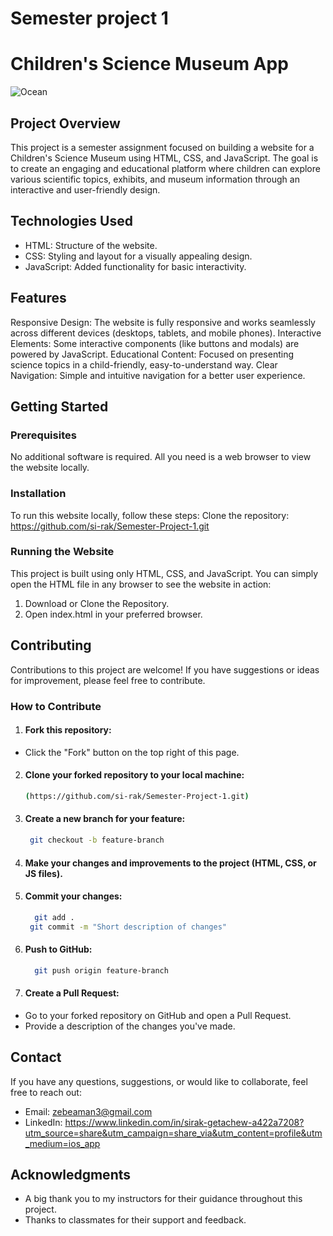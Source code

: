 # Semester project 1
# Children's Science Museum App

![Ocean](https://github.com/user-attachments/assets/16ebf55b-0ae9-4021-a10c-15da00eb7ffd)

## Project Overview
This project is a semester assignment focused on building a website for a Children's Science Museum using HTML, CSS, and JavaScript. The goal is to create an engaging and educational platform where children can explore various scientific topics, exhibits, and museum information through an interactive and user-friendly design.

## Technologies Used
- HTML: Structure of the website.
- CSS: Styling and layout for a visually appealing design.
- JavaScript: Added functionality for basic interactivity.

## Features
Responsive Design: The website is fully responsive and works seamlessly across different devices (desktops, tablets, and mobile phones).
Interactive Elements: Some interactive components (like buttons and modals) are powered by JavaScript.
Educational Content: Focused on presenting science topics in a child-friendly, easy-to-understand way.
Clear Navigation: Simple and intuitive navigation for a better user experience.

## Getting Started
### Prerequisites
No additional software is required. All you need is a web browser to view the website locally.

### Installation
To run this website locally, follow these steps:
Clone the repository: https://github.com/si-rak/Semester-Project-1.git

### Running the Website
This project is built using only HTML, CSS, and JavaScript. You can simply open the HTML file in any browser to see the website in action:

1. Download or Clone the Repository.
2. Open index.html in your preferred browser.

 ## Contributing
Contributions to this project are welcome! If you have suggestions or ideas for improvement, please feel free to contribute.

### How to Contribute
1. #### Fork this repository:
- Click the "Fork" button on the top right of this page.

2. #### Clone your forked repository to your local machine: 
     ```bash
     (https://github.com/si-rak/Semester-Project-1.git)
     ```

3. #### Create a new branch for your feature:
    ```bash
     git checkout -b feature-branch
     ```

4. #### Make your changes and improvements to the project (HTML, CSS, or JS files).

5. #### Commit your changes:
   ```bash
     git add .
    git commit -m "Short description of changes"
     ``` 

6. #### Push to GitHub:
   ```bash
     git push origin feature-branch
     ``` 
  
7. #### Create a Pull Request:
- Go to your forked repository on GitHub and open a Pull Request.
- Provide a description of the changes you've made.

## Contact
If you have any questions, suggestions, or would like to collaborate, feel free to reach out:

- Email: zebeaman3@gmail.com
- LinkedIn: https://www.linkedin.com/in/sirak-getachew-a422a7208?utm_source=share&utm_campaign=share_via&utm_content=profile&utm_medium=ios_app

## Acknowledgments
- A big thank you to my instructors for their guidance throughout this project.
- Thanks to classmates for their support and feedback.







